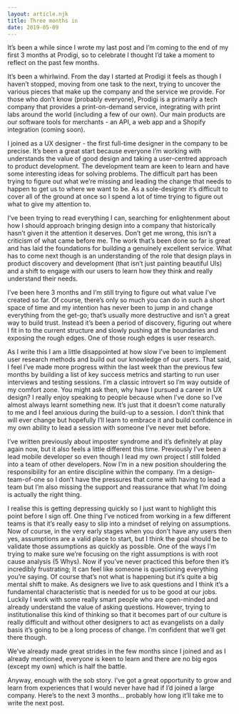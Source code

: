 ```yaml
---
layout: article.njk
title: Three months in
date: 2019-05-09
---
```


It’s been a while since I wrote my last post and I’m coming to the end of my first 3 months at Prodigi, so to celebrate I thought I’d take a moment to reflect on the past few months.

It’s been a whirlwind. From the day I started at Prodigi it feels as though I haven’t stopped, moving from one task to the next, trying to uncover the various pieces that make up the company and the service we provide. For those who don’t know (probably everyone), Prodigi is a primarily a tech company that provides a print-on-demand service, integrating with print labs around the world (including a few of our own). Our main products are our software tools for merchants - an API, a web app and a Shopify integration (coming soon).

I joined as a UX designer - the first full-time designer in the company to be precise. It’s been a great start because everyone I’m working with understands the value of good design and taking a user-centred approach to product development. The development team are keen to learn and have some interesting ideas for solving problems. The difficult part has been trying to figure out what we’re missing and leading the change that needs to happen to get us to where we want to be. As a sole-designer it’s difficult to cover all of the ground at once so I spend a lot of time trying to figure out what to give my attention to.

I’ve been trying to read everything I can, searching for enlightenment about how I should approach bringing design into a company that historically hasn’t given it the attention it deserves. Don’t get me wrong, this isn’t a criticism of what came before me. The work that’s been done so far is great and has laid the foundations for building a genuinely excellent service. What has to come next though is an understanding of the role that design plays in product discovery and development (that isn’t just painting beautiful UIs) and a shift to engage with our users to learn how they think and really understand their needs.

I’ve been here 3 months and I’m still trying to figure out what value I’ve created so far. Of course, there’s only so much you can do in such a short space of time and my intention has never been to jump in and change everything from the get-go; that’s usually more destructive and isn’t a great way to build trust. Instead it’s been a period of discovery, figuring out where I fit in to the current structure and slowly pushing at the boundaries and exposing the rough edges. One of those rough edges is user research.

As I write this I am a little disappointed at how slow I’ve been to implement user research methods and build out our knowledge of our users. That said, I feel I’ve made more progress within the last week than the previous few months by building a list of key success metrics and starting to run user interviews and testing sessions. I’m a classic introvert so I’m way outside of my comfort zone. You might ask then, why have I pursued a career in UX design? I really enjoy speaking to people because when I’ve done so I’ve almost always learnt something new. It’s just that it doesn’t come naturally to me and I feel anxious during the build-up to a session. I don’t think that will ever change but hopefully I’ll learn to embrace it and build confidence in my own ability to lead a session with someone I’ve never met before.

I’ve written previously about imposter syndrome and it’s definitely at play again now, but it also feels a little different this time. Previously I’ve been a lead mobile developer so even though I lead my own project I still folded into a team of other developers. Now I’m in a new position shouldering the responsibility for an entire discipline within the company. I’m a design-team-of-one so I don’t have the pressures that come with having to lead a team but I’m also missing the support and reassurance that what I’m doing is actually the right thing.

I realise this is getting depressing quickly so I just want to highlight this point before I sign off. One thing I’ve noticed from working in a few different teams is that it’s really easy to slip into a mindset of relying on assumptions. Now of course, in the very early stages when you don’t have any users then yes, assumptions are a valid place to start, but I think the goal should be to validate those assumptions as quickly as possible. One of the ways I’m trying to make sure we’re focusing on the right assumptions is with root cause analysis (5 Whys). Now if you’ve never practiced this before then it’s incredibly frustrating; It can feel like someone is questioning everything you’re saying. Of course that’s not what is happening but it’s quite a big mental shift to make. As designers we live to ask questions and I think it’s a fundamental characteristic that is needed for us to be good at our jobs. Luckily I work with some really smart people who are open-minded and already understand the value of asking questions. However, trying to institutionalise this kind of thinking so that it becomes part of our culture is really difficult and without other designers to act as evangelists on a daily basis it’s going to be a long process of change. I’m confident that we’ll get there though.

We’ve already made great strides in the few months since I joined and as I already mentioned, everyone is keen to learn and there are no big egos (except my own) which is half the battle.

Anyway, enough with the sob story. I’ve got a great opportunity to grow and learn from experiences that I would never have had if I’d joined a large company. Here’s to the next 3 months… probably how long it’ll take me to write the next post.
